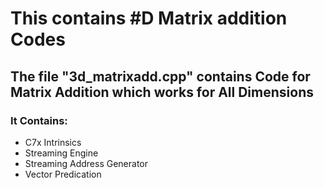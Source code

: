 # This contains #D Matrix addition Codes

## The file "3d_matrixadd.cpp" contains Code for Matrix Addition which works for All Dimensions

### It Contains:
- C7x Intrinsics
- Streaming Engine
- Streaming Address Generator
- Vector Predication